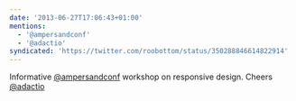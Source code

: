 ```yaml
---
date: '2013-06-27T17:06:43+01:00'
mentions:
  - '@ampersandconf'
  - '@adactio'
syndicated: 'https://twitter.com/roobottom/status/350288846614822914'
---
```

Informative [@ampersandconf](https://twitter.com/@ampersandconf) workshop on responsive design. Cheers [@adactio](https://twitter.com/@adactio)
